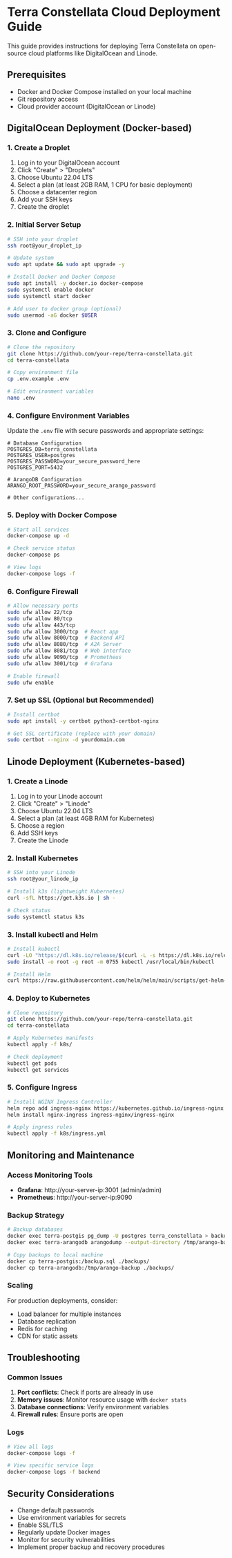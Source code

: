 # Terra Constellata Cloud Deployment Guide

This guide provides instructions for deploying Terra Constellata on open-source cloud platforms like DigitalOcean and Linode.

## Prerequisites

- Docker and Docker Compose installed on your local machine
- Git repository access
- Cloud provider account (DigitalOcean or Linode)

## DigitalOcean Deployment (Docker-based)

### 1. Create a Droplet

1. Log in to your DigitalOcean account
2. Click "Create" > "Droplets"
3. Choose Ubuntu 22.04 LTS
4. Select a plan (at least 2GB RAM, 1 CPU for basic deployment)
5. Choose a datacenter region
6. Add your SSH keys
7. Create the droplet

### 2. Initial Server Setup

```bash
# SSH into your droplet
ssh root@your_droplet_ip

# Update system
sudo apt update && sudo apt upgrade -y

# Install Docker and Docker Compose
sudo apt install -y docker.io docker-compose
sudo systemctl enable docker
sudo systemctl start docker

# Add user to docker group (optional)
sudo usermod -aG docker $USER
```

### 3. Clone and Configure

```bash
# Clone the repository
git clone https://github.com/your-repo/terra-constellata.git
cd terra-constellata

# Copy environment file
cp .env.example .env

# Edit environment variables
nano .env
```

### 4. Configure Environment Variables

Update the `.env` file with secure passwords and appropriate settings:

```env
# Database Configuration
POSTGRES_DB=terra_constellata
POSTGRES_USER=postgres
POSTGRES_PASSWORD=your_secure_password_here
POSTGRES_PORT=5432

# ArangoDB Configuration
ARANGO_ROOT_PASSWORD=your_secure_arango_password

# Other configurations...
```

### 5. Deploy with Docker Compose

```bash
# Start all services
docker-compose up -d

# Check service status
docker-compose ps

# View logs
docker-compose logs -f
```

### 6. Configure Firewall

```bash
# Allow necessary ports
sudo ufw allow 22/tcp
sudo ufw allow 80/tcp
sudo ufw allow 443/tcp
sudo ufw allow 3000/tcp  # React app
sudo ufw allow 8000/tcp  # Backend API
sudo ufw allow 8080/tcp  # A2A Server
sudo ufw allow 8081/tcp  # Web interface
sudo ufw allow 9090/tcp  # Prometheus
sudo ufw allow 3001/tcp  # Grafana

# Enable firewall
sudo ufw enable
```

### 7. Set up SSL (Optional but Recommended)

```bash
# Install certbot
sudo apt install -y certbot python3-certbot-nginx

# Get SSL certificate (replace with your domain)
sudo certbot --nginx -d yourdomain.com
```

## Linode Deployment (Kubernetes-based)

### 1. Create a Linode

1. Log in to your Linode account
2. Click "Create" > "Linode"
3. Choose Ubuntu 22.04 LTS
4. Select a plan (at least 4GB RAM for Kubernetes)
5. Choose a region
6. Add SSH keys
7. Create the Linode

### 2. Install Kubernetes

```bash
# SSH into your Linode
ssh root@your_linode_ip

# Install k3s (lightweight Kubernetes)
curl -sfL https://get.k3s.io | sh -

# Check status
sudo systemctl status k3s
```

### 3. Install kubectl and Helm

```bash
# Install kubectl
curl -LO "https://dl.k8s.io/release/$(curl -L -s https://dl.k8s.io/release/stable.txt)/bin/linux/amd64/kubectl"
sudo install -o root -g root -m 0755 kubectl /usr/local/bin/kubectl

# Install Helm
curl https://raw.githubusercontent.com/helm/helm/main/scripts/get-helm-3 | bash
```

### 4. Deploy to Kubernetes

```bash
# Clone repository
git clone https://github.com/your-repo/terra-constellata.git
cd terra-constellata

# Apply Kubernetes manifests
kubectl apply -f k8s/

# Check deployment
kubectl get pods
kubectl get services
```

### 5. Configure Ingress

```bash
# Install NGINX Ingress Controller
helm repo add ingress-nginx https://kubernetes.github.io/ingress-nginx
helm install nginx-ingress ingress-nginx/ingress-nginx

# Apply ingress rules
kubectl apply -f k8s/ingress.yml
```

## Monitoring and Maintenance

### Access Monitoring Tools

- **Grafana**: http://your-server-ip:3001 (admin/admin)
- **Prometheus**: http://your-server-ip:9090

### Backup Strategy

```bash
# Backup databases
docker exec terra-postgis pg_dump -U postgres terra_constellata > backup.sql
docker exec terra-arangodb arangodump --output-directory /tmp/arango-backup

# Copy backups to local machine
docker cp terra-postgis:/backup.sql ./backups/
docker cp terra-arangodb:/tmp/arango-backup ./backups/
```

### Scaling

For production deployments, consider:
- Load balancer for multiple instances
- Database replication
- Redis for caching
- CDN for static assets

## Troubleshooting

### Common Issues

1. **Port conflicts**: Check if ports are already in use
2. **Memory issues**: Monitor resource usage with `docker stats`
3. **Database connections**: Verify environment variables
4. **Firewall rules**: Ensure ports are open

### Logs

```bash
# View all logs
docker-compose logs -f

# View specific service logs
docker-compose logs -f backend
```

## Security Considerations

- Change default passwords
- Use environment variables for secrets
- Enable SSL/TLS
- Regularly update Docker images
- Monitor for security vulnerabilities
- Implement proper backup and recovery procedures